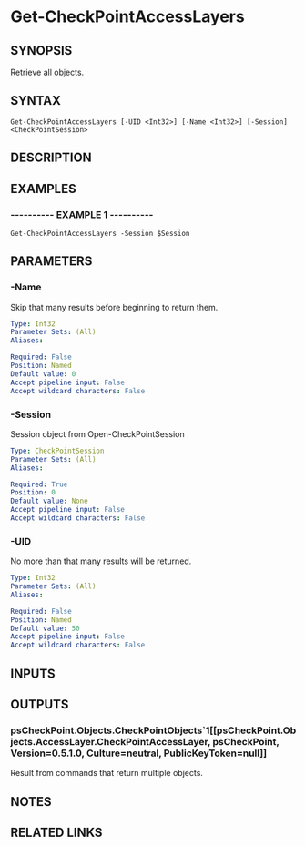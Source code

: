 # Get-CheckPointAccessLayers

## SYNOPSIS
Retrieve all objects.

## SYNTAX

```
Get-CheckPointAccessLayers [-UID <Int32>] [-Name <Int32>] [-Session] <CheckPointSession>
```

## DESCRIPTION

## EXAMPLES

### ----------  EXAMPLE 1  ----------
```
Get-CheckPointAccessLayers -Session $Session
```

## PARAMETERS

### -Name
Skip that many results before beginning to return them.

```yaml
Type: Int32
Parameter Sets: (All)
Aliases: 

Required: False
Position: Named
Default value: 0
Accept pipeline input: False
Accept wildcard characters: False
```

### -Session
Session object from Open-CheckPointSession

```yaml
Type: CheckPointSession
Parameter Sets: (All)
Aliases: 

Required: True
Position: 0
Default value: None
Accept pipeline input: False
Accept wildcard characters: False
```

### -UID
No more than that many results will be returned.

```yaml
Type: Int32
Parameter Sets: (All)
Aliases: 

Required: False
Position: Named
Default value: 50
Accept pipeline input: False
Accept wildcard characters: False
```

## INPUTS

## OUTPUTS

### psCheckPoint.Objects.CheckPointObjects`1[[psCheckPoint.Objects.AccessLayer.CheckPointAccessLayer, psCheckPoint, Version=0.5.1.0, Culture=neutral, PublicKeyToken=null]]
Result from commands that return multiple objects.

## NOTES

## RELATED LINKS

